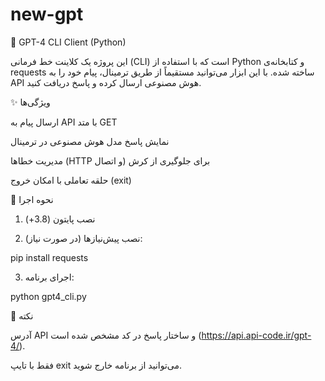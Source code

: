 # new-gpt
🤖 GPT-4 CLI Client (Python)

این پروژه یک کلاینت خط فرمانی (CLI) است که با استفاده از Python و کتابخانه‌ی requests ساخته شده. با این ابزار می‌توانید مستقیماً از طریق ترمینال، پیام خود را به API هوش مصنوعی ارسال کرده و پاسخ دریافت کنید.

✨ ویژگی‌ها

ارسال پیام به API با متد GET

نمایش پاسخ مدل هوش مصنوعی در ترمینال

مدیریت خطاها (HTTP و اتصال) برای جلوگیری از کرش

حلقه تعاملی با امکان خروج (exit)


🚀 نحوه اجرا

1. نصب پایتون (3.8+)


2. نصب پیش‌نیازها (در صورت نیاز):

pip install requests


3. اجرای برنامه:

python gpt4_cli.py



📌 نکته

آدرس API و ساختار پاسخ در کد مشخص شده است (https://api.api-code.ir/gpt-4/).

فقط با تایپ exit می‌توانید از برنامه خارج شوید.
